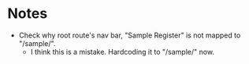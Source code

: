# Notes
* Check why root route's nav bar, "Sample Register" is not mapped to "/sample/".
    * I think this is a mistake. Hardcoding it to "/sample/" now.